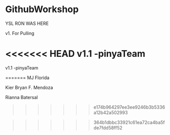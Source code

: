 # GithubWorkshop

YSL RON WAS HERE

v1. For Pulling

<<<<<<< HEAD
v1.1 -pinyaTeam
=======
v1.1 -pinyaTeam


=======
MJ Florida

Kier Bryan F. Mendoza

Rianna Batersal
>>>>>>> e174b964297ee3ee9246b3b5336a12b42a502993


>>>>>>> 364b1dbbc33921c61ea72ca4ba5fde7fdd58ff52
